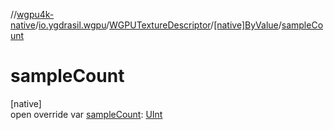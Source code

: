 //[wgpu4k-native](../../../../index.md)/[io.ygdrasil.wgpu](../../index.md)/[WGPUTextureDescriptor](../index.md)/[[native]ByValue](index.md)/[sampleCount](sample-count.md)

# sampleCount

[native]\
open override var [sampleCount](sample-count.md): [UInt](https://kotlinlang.org/api/core/kotlin-stdlib/kotlin/-u-int/index.html)
